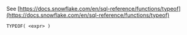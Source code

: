 See [https://docs.snowflake.com/en/sql-reference/functions/typeof](https://docs.snowflake.com/en/sql-reference/functions/typeof)
```
TYPEOF( <expr> )
```
